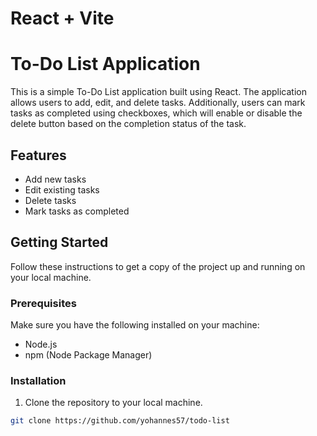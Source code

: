 # React + Vite

# To-Do List Application

This is a simple To-Do List application built using React. The application allows users to add, edit, and delete tasks. Additionally, users can mark tasks as completed using checkboxes, which will enable or disable the delete button based on the completion status of the task.

## Features

- Add new tasks
- Edit existing tasks
- Delete tasks
- Mark tasks as completed

## Getting Started

Follow these instructions to get a copy of the project up and running on your local machine.

### Prerequisites

Make sure you have the following installed on your machine:

- Node.js
- npm (Node Package Manager)

### Installation

1. Clone the repository to your local machine.

```bash
git clone https://github.com/yohannes57/todo-list

```
